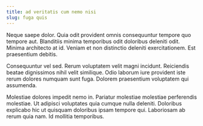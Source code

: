 ```yaml
---
title: ad veritatis cum nemo nisi
slug: fuga quis
---
```


Neque saepe dolor. Quia odit provident omnis consequuntur tempore quo tempore aut. Blanditiis minima temporibus odit doloribus deleniti odit. Minima architecto at id. Veniam et non distinctio deleniti exercitationem. Est praesentium debitis.

Consequuntur vel sed. Rerum voluptatem velit magni incidunt. Reiciendis beatae dignissimos nihil velit similique. Odio laborum iure provident iste rerum dolores numquam sunt fuga. Dolorem praesentium voluptatem qui assumenda.

Molestiae dolores impedit nemo in. Pariatur molestiae molestiae perferendis molestiae. Ut adipisci voluptates quia cumque nulla deleniti. Doloribus explicabo hic ut quisquam doloribus ipsam tempore qui. Laboriosam ab rerum quia nam. Id mollitia temporibus.
